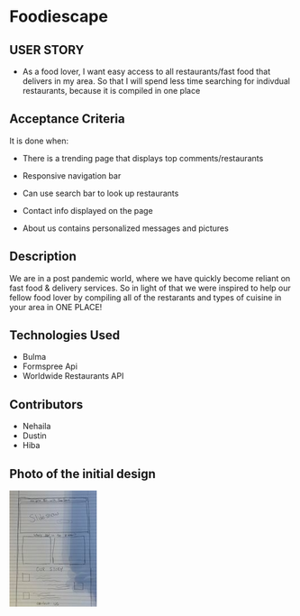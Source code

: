 <!-- <<<<<<< HEAD
<<<<<<< HEAD
## Photo of the initial design
![Wireframing](./assets/images/Wireframe.jpg)
=======
=======
>>>>>>> af19fb168dcb20d3fea17eddd7e9ea81973ad667 -->
# Foodiescape

## USER STORY

* As a food lover, I want easy access to all restaurants/fast food that delivers in my area. So that I will spend less time searching for indivdual restaurants, because it is compiled in one place

## Acceptance Criteria

It is done when:
* There is a trending page that displays top comments/restaurants

* Responsive navigation bar
* Can use search bar to look up restaurants
* Contact info displayed on the page
* About us contains personalized messages and pictures

## Description
We are in a post pandemic world, where we have quickly become reliant on fast food & delivery services. So in light of that we were inspired to help our fellow food lover by compiling all of the restarants 
and types of cuisine in your area in ONE PLACE!

## Technologies Used
* Bulma
* Formspree Api
* Worldwide Restaurants API


## Contributors
* Nehaila
* Dustin
* Hiba
<!-- <<<<<<< HEAD
>>>>>>> 995af01117632b7c09a4f6f533243decd68ac03c
======= -->



## Photo of the initial design
![Wireframing](./assets/images/Wireframe.jpg)
<!-- >>>>>>> af19fb168dcb20d3fea17eddd7e9ea81973ad667 -->
